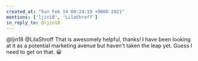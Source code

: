 ```yaml
---
created_at: "Sun Feb 14 00:24:19 +0000 2021"
mentions: ['ljin18', 'LilaShroff']
in_reply_to: @ljin18
---
```


@ljin18 @LilaShroff That is awesomely helpful,  thanks! I have been looking at it as a potential marketing avenue but haven't taken the leap yet. Guess I need to get on that. 😀
